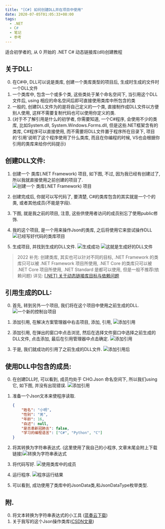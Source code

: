 ```yaml
---
title: "[C#] 如何创建DLL并在项目中使用"
date: 2020-07-05T01:05:33+08:00
tags:
  - .NET
  - C#
  - 笔记
  - 参考
---
```


适合初学者的, 从 0 开始的 .NET C# 动态链接库(dll)创建教程

<!--more-->

## 关于DLL:

0. 在C#中, DLL可以说是类库, 创建一个类库类型的项目后, 生成时生成的文件时一个DLL文件
1. 一个类库中, 包含一个或多个类, 这些类处于某个命名空间下, 当引用这个DLL文件后, using 相应的命名空间后即可直接使用类库中所包含的类
2. 一般的, 创建DLL文件为的是将自己定义的一个类, 直接制作成DLL文件以方便别人使用, 这样不需要复制代码也可以使用你定义的类.
3. (对于不了解引用是什么的初学者, 你需要知道, 一个C#程序, 会使用不少的类库, 比如System.dll, System.Windows.Forms.dll, 但是这些.NET框架含有的类库, C#程序可以直接使用, 而不需要将DLL文件置于程序所在目录下, 项目的'引用'说明了这个程序使用了什么类库, 而且在你编程的时候, VS也会根据你引用的类库来给你代码提示)

## 创建DLL文件:

1. 创建一个 类库(.NET Framework) 项目, 如下图, 不过, 因为我已经有创建过了, 所以我就直接使用之前创建的项目了.
![创建一个 类库(.NET Framework) 项目](https://img-blog.csdnimg.cn/2020070500212889.png?x-oss-process=image/watermark,type_ZmFuZ3poZW5naGVpdGk,shadow_10,text_aHR0cHM6Ly9ibG9nLmNzZG4ubmV0L20wXzQ2NTU1Mzgw,size_16,color_FFFFFF,t_70)

2. 创建完成后, 你就可以写代码了, 要清楚, C#的类库包含的其实就是一个个的类, 或者其他成员(不能是字段).

3. 下图, 就是我之前的项目, 注意, 这些供使用者访问的成员别忘了使用public修饰. 

4. 我的这个项目, 是一个用来操作Json的类库, 之后将使用它来尝试操作DLL
![已经写好代码的类库项目](https://img-blog.csdnimg.cn/20200705002655466.png?x-oss-process=image/watermark,type_ZmFuZ3poZW5naGVpdGk,shadow_10,text_aHR0cHM6Ly9ibG9nLmNzZG4ubmV0L20wXzQ2NTU1Mzgw,size_16,color_FFFFFF,t_70)
5. 生成项目, 并找到生成的DLL文件.
![生成成功](https://img-blog.csdnimg.cn/20200705003106729.png)
![这就是生成好的DLL文件](https://img-blog.csdnimg.cn/20200705003205677.png?x-oss-process=image/watermark,type_ZmFuZ3poZW5naGVpdGk,shadow_10,text_aHR0cHM6Ly9ibG9nLmNzZG4ubmV0L20wXzQ2NTU1Mzgw,size_16,color_FFFFFF,t_70)

> 2022 补充: 创建类库, 其实也可以针对不同的目标, .NET Framework 的类库只可以被 .NET Framework 项目所使用, .NET Core 的类库只可以被 .NET Core 项目所使用, .NET Standard 是都可以使用, 但是一般不推荐(依赖问题) 详见: [[.NET] 关于动态链接库目标与依赖问题](/post/dotnet-aboutdlldependency/)


## 引用生成的DLL:

0. 首先, 转到另外一个项目, 我们将在这个项目中使用之前生成的DLL.
![一个新的控制台项目](https://img-blog.csdnimg.cn/20200705003504505.png?x-oss-process=image/watermark,type_ZmFuZ3poZW5naGVpdGk,shadow_10,text_aHR0cHM6Ly9ibG9nLmNzZG4ubmV0L20wXzQ2NTU1Mzgw,size_16,color_FFFFFF,t_70)

1. 添加引用, 在解决方案管理器中右击项目, 添加, 引用,  ![添加引用](https://img-blog.csdnimg.cn/20200705003754911.png?x-oss-process=image/watermark,type_ZmFuZ3poZW5naGVpdGk,shadow_10,text_aHR0cHM6Ly9ibG9nLmNzZG4ubmV0L20wXzQ2NTU1Mzgw,size_16,color_FFFFFF,t_70)

2. 添加引用, 在弹出的窗口中点击浏览, 然后在选择文件窗口中选择之前生成的DLL文件, 点击添加, 最后在引用管理器中点击确定.
![添加引用](https://img-blog.csdnimg.cn/20200705004309633.png?x-oss-process=image/watermark,type_ZmFuZ3poZW5naGVpdGk,shadow_10,text_aHR0cHM6Ly9ibG9nLmNzZG4ubmV0L20wXzQ2NTU1Mzgw,size_16,color_FFFFFF,t_70)

3. 于是, 我们就成功的引用了之前生成的DLL文件.
![添加引用后](https://img-blog.csdnimg.cn/20200705004359951.png)

## 使用DLL中包含的成员:

0. 在创建DLL时, 可以看到, 成员均处于 CHO.Json 命名空间下, 所以我们using它, 如下图, 并没有出现错误.
![添加引用](https://img-blog.csdnimg.cn/20200705004541827.png?x-oss-process=image/watermark,type_ZmFuZ3poZW5naGVpdGk,shadow_10,text_aHR0cHM6Ly9ibG9nLmNzZG4ubmV0L20wXzQ2NTU1Mzgw,size_16,color_FFFFFF,t_70)

1. 准备一个Json文本来使程序读取.
   ```json
   {
       "姓名": "小明",
       "性别": "男",
       "年龄": 16,
       "自述": null,
       "是否患新冠肺炎": false,
       "学习的编程语言": ["C#", "Python", "C"]
   }
   ```

2. 将其转换为字符串表达式.  (这里使用了我自己的小程序, 文章末尾会附上下载链接)![转换为字符串表达式](https://img-blog.csdnimg.cn/20200705005032983.png?x-oss-process=image/watermark,type_ZmFuZ3poZW5naGVpdGk,shadow_10,text_aHR0cHM6Ly9ibG9nLmNzZG4ubmV0L20wXzQ2NTU1Mzgw,size_16,color_FFFFFF,t_70)

3. 将代码写好.
![使用类库中的成员](https://img-blog.csdnimg.cn/20200705005246473.png?x-oss-process=image/watermark,type_ZmFuZ3poZW5naGVpdGk,shadow_10,text_aHR0cHM6Ly9ibG9nLmNzZG4ubmV0L20wXzQ2NTU1Mzgw,size_16,color_FFFFFF,t_70)

4. 运行程序.
![程序运行结果](https://img-blog.csdnimg.cn/20200705005450205.png?x-oss-process=image/watermark,type_ZmFuZ3poZW5naGVpdGk,shadow_10,text_aHR0cHM6Ly9ibG9nLmNzZG4ubmV0L20wXzQ2NTU1Mzgw,size_16,color_FFFFFF,t_70)

5. 可以看到, 成功使用了类库中的JsonData类,和JsonDataType枚举类型.

## 附.

0. 将文本转换为字符串表达式的小工具 ([蓝奏云下载](https://chonet.lanzous.com/i5Uveebcgle))
1. 关于我写的这个Json操作类库([CSDN文章](https://blog.csdn.net/m0_46555380/article/details/107094462))

